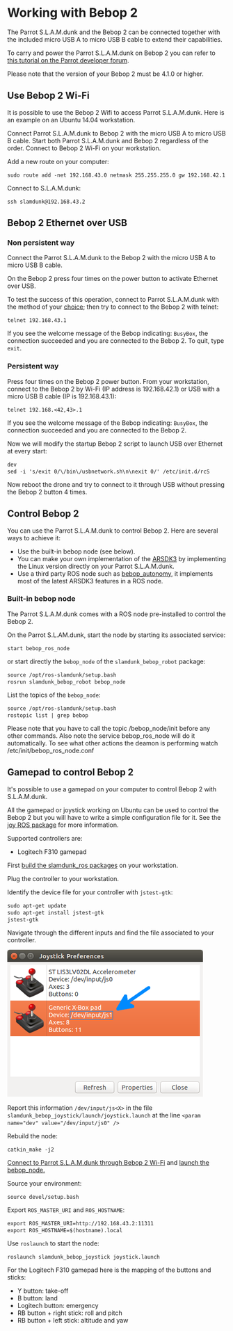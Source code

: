 # Working with Bebop 2

The Parrot S.L.A.M.dunk and the Bebop 2 can be connected together
with the included micro USB A to micro USB B cable to extend their capabilities.

To carry and power the Parrot S.L.A.M.dunk on Bebop 2 you can refer to
[this tutorial on the Parrot developer forum](http://forum.developer.parrot.com/t/tuto-modify-your-bebop-2-to-carry-and-power-your-s-l-a-m-dunk/4725).

<aside class="notice">
Please note that the version of your Bebop 2 must be 4.1.0 or higher.
</aside>

## Use Bebop 2 Wi-Fi

It is possible to use the Bebop 2 Wifi to access Parrot S.L.A.M.dunk.
Here is an example on an Ubuntu 14.04 workstation.

Connect Parrot S.L.A.M.dunk to Bebop 2 with the micro USB A to micro USB B cable.
Start both Parrot S.L.A.M.dunk and Bebop 2 regardless of the order.
Connect to Bebop 2 Wi-Fi on your workstation.

Add a new route on your computer:

    sudo route add -net 192.168.43.0 netmask 255.255.255.0 gw 192.168.42.1

Connect to S.L.A.M.dunk:

    ssh slamdunk@192.168.43.2

## Bebop 2 Ethernet over USB

### Non persistent way

Connect the Parrot S.L.A.M.dunk to the Bebop 2 with
the micro USB A to micro USB B cable.

On the Bebop 2 press four times on the power button 
to activate Ethernet over USB.

To test the success of this operation, connect to Parrot S.L.A.M.dunk with the
method of your [choice](#network-setup);
then try to connect to the Bebop 2 with telnet:

    telnet 192.168.43.1

If you see the welcome message of the Bebop indicating: `BusyBox`,
the connection succeeded and you are connected to the Bebop 2. 
To quit, type `exit`.

### Persistent way

Press four times on the Bebop 2 power button.
From your workstation, connect to
the Bebop 2 by Wi-Fi (IP address is 192.168.42.1)
or USB with a micro USB B cable (IP is 192.168.43.1):

    telnet 192.168.<42,43>.1

If you see the welcome message of the Bebop indicating: `BusyBox`,
the connection succeeded and you are connected to the Bebop 2.

Now we will modify the startup Bebop 2 script
to launch USB over Ethernet at every start:

    dev
    sed -i 's/exit 0/\/bin\/usbnetwork.sh\n\nexit 0/' /etc/init.d/rcS

Now reboot the drone and try to connect to it through USB without pressing
the Bebop 2 button 4 times.

## Control Bebop 2

You can use the Parrot S.L.A.M.dunk to control Bebop 2.
Here are several ways to achieve it:

 - Use the built-in bebop node (see below).
 - You can make your own implementation of the
[ARSDK3](http://developer.parrot.com/docs/SDK3/)
by implementing the Linux version directly on your Parrot S.L.A.M.dunk.
 - Use a third party ROS node such as [bebop_autonomy](http://bebop-autonomy.readthedocs.io),
it implements most of the latest ARSDK3 features in a ROS node.

### Built-in bebop node

The Parrot S.L.A.M.dunk comes with a ROS node pre-installed
to control the Bebop 2.

On the Parrot S.L.AM.dunk, start the node by starting its associated service:

    start bebop_ros_node

or start directly the `bebop_node` of the `slamdunk_bebop_robot` package:

    source /opt/ros-slamdunk/setup.bash
    rosrun slamdunk_bebop_robot bebop_node

List the topics of the `bebop_node`:

    source /opt/ros-slamdunk/setup.bash
    rostopic list | grep bebop

<aside class="notice">
Please note that you have to call the topic /bebop_node/init before any
other commands. Also note the service bebop_ros_node will do it automatically.
To see what other actions the deamon is performing watch /etc/init/bebop_ros_node.conf
</aside>

## Gamepad to control Bebop 2

It's possible to use a gamepad on your computer to control
Bebop 2 with S.L.A.M.dunk.

All the gamepad or joystick working on Ubuntu can be used to control the Bebop 2
but you will have to write a simple configuration file for it. 
See the [joy ROS package](http://wiki.ros.org/joy) for more information.

Supported controllers are:

  - Logitech F310 gamepad

First [build the slamdunk_ros packages](#the-slamdunk_ros-packages)
on your workstation.

Plug the controller to your workstation.

Identify the device file for your controller with `jstest-gtk`:

    sudo apt-get update
    sudo apt-get install jstest-gtk
    jstest-gtk

Navigate through the different inputs and find the file associated
to your controller.

![jstest-gtk screenshot with an arrow on the file](../images/screenshot_jstest-gtk_arrow.png "jstest-gtk screenshot")

Report this information `/dev/input/js<X>` in the file
`slamdunk_bebop_joystick/launch/joystick.launch`
at the line `<param name="dev" value="/dev/input/js0" />`

Rebuild the node:

    catkin_make -j2

[Connect to Parrot S.L.A.M.dunk through Bebop 2 Wi-Fi](#use-bebop-2-wi-fi) and
[launch the bebop_node.](#built-in-bebop-node)

Source your environment:

    source devel/setup.bash

Export `ROS_MASTER_URI` and `ROS_HOSTNAME`:

    export ROS_MASTER_URI=http://192.168.43.2:11311
    export ROS_HOSTNAME=$(hostname).local

Use `roslaunch` to start the node:

    roslaunch slamdunk_bebop_joystick joystick.launch

For the Logitech F310 gamepad here is the mapping of the buttons and sticks:

  - Y button: take-off
  - B button: land
  - Logitech button: emergency
  - RB button + right stick: roll and pitch
  - RB button + left stick: altitude and yaw

